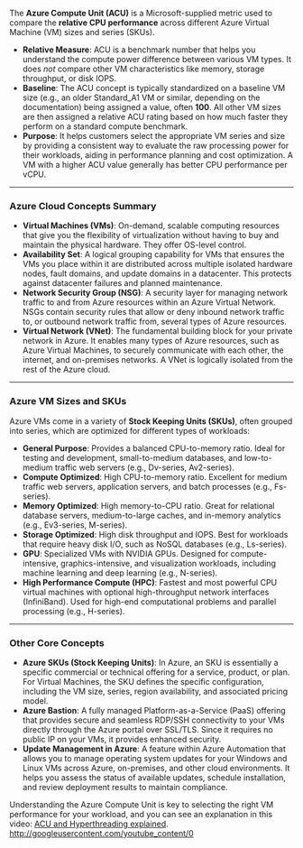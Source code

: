 The **Azure Compute Unit (ACU)** is a Microsoft-supplied metric used to compare the **relative CPU performance** across different Azure Virtual Machine (VM) sizes and series (SKUs).

* **Relative Measure**: ACU is a benchmark number that helps you understand the compute power difference between various VM types. It does *not* compare other VM characteristics like memory, storage throughput, or disk IOPS.
* **Baseline**: The ACU concept is typically standardized on a baseline VM size (e.g., an older Standard\_A1 VM or similar, depending on the documentation) being assigned a value, often **100**. All other VM sizes are then assigned a relative ACU rating based on how much faster they perform on a standard compute benchmark.
* **Purpose**: It helps customers select the appropriate VM series and size by providing a consistent way to evaluate the raw processing power for their workloads, aiding in performance planning and cost optimization. A VM with a higher ACU value generally has better CPU performance per vCPU.

***

### Azure Cloud Concepts Summary

* **Virtual Machines (VMs)**: On-demand, scalable computing resources that give you the flexibility of virtualization without having to buy and maintain the physical hardware. They offer OS-level control.
* **Availability Set**: A logical grouping capability for VMs that ensures the VMs you place within it are distributed across multiple isolated hardware nodes, fault domains, and update domains in a datacenter. This protects against datacenter failures and planned maintenance.
* **Network Security Group (NSG)**: A security layer for managing network traffic to and from Azure resources within an Azure Virtual Network. NSGs contain security rules that allow or deny inbound network traffic to, or outbound network traffic from, several types of Azure resources.
* **Virtual Network (VNet)**: The fundamental building block for your private network in Azure. It enables many types of Azure resources, such as Azure Virtual Machines, to securely communicate with each other, the internet, and on-premises networks. A VNet is logically isolated from the rest of the Azure cloud.

***

### Azure VM Sizes and SKUs

Azure VMs come in a variety of **Stock Keeping Units (SKUs)**, often grouped into series, which are optimized for different types of workloads:

* **General Purpose**: Provides a balanced CPU-to-memory ratio. Ideal for testing and development, small-to-medium databases, and low-to-medium traffic web servers (e.g., Dv-series, Av2-series).
* **Compute Optimized**: High CPU-to-memory ratio. Excellent for medium traffic web servers, application servers, and batch processes (e.g., Fs-series).
* **Memory Optimized**: High memory-to-CPU ratio. Great for relational database servers, medium-to-large caches, and in-memory analytics (e.g., Ev3-series, M-series).
* **Storage Optimized**: High disk throughput and IOPS. Best for workloads that require heavy disk I/O, such as NoSQL databases (e.g., Ls-series).
* **GPU**: Specialized VMs with NVIDIA GPUs. Designed for compute-intensive, graphics-intensive, and visualization workloads, including machine learning and deep learning (e.g., N-series).
* **High Performance Compute (HPC)**: Fastest and most powerful CPU virtual machines with optional high-throughput network interfaces (InfiniBand). Used for high-end computational problems and parallel processing (e.g., H-series).

***

### Other Core Concepts

* **Azure SKUs (Stock Keeping Units)**: In Azure, an SKU is essentially a specific commercial or technical offering for a service, product, or plan. For Virtual Machines, the SKU defines the specific configuration, including the VM size, series, region availability, and associated pricing model.
* **Azure Bastion**: A fully managed Platform-as-a-Service (PaaS) offering that provides secure and seamless RDP/SSH connectivity to your VMs directly through the Azure portal over SSL/TLS. Since it requires no public IP on your VMs, it provides enhanced security.
* **Update Management in Azure**: A feature within Azure Automation that allows you to manage operating system updates for your Windows and Linux VMs across Azure, on-premises, and other cloud environments. It helps you assess the status of available updates, schedule installation, and review deployment results to maintain compliance.

Understanding the Azure Compute Unit is key to selecting the right VM performance for your workload, and you can see an explanation in this video: [ACU and Hyperthreading explained](https://www.youtube.com/watch?v=wBVuxzQL7PY).
http://googleusercontent.com/youtube_content/0
